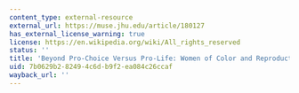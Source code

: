 ```yaml
---
content_type: external-resource
external_url: https://muse.jhu.edu/article/180127
has_external_license_warning: true
license: https://en.wikipedia.org/wiki/All_rights_reserved
status: ''
title: 'Beyond Pro-Choice Versus Pro-Life: Women of Color and Reproductive Justice.'
uid: 7b0629b2-8249-4c6d-b9f2-ea084c26ccaf
wayback_url: ''
---
```


